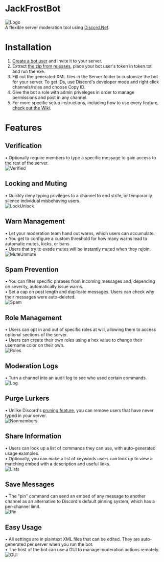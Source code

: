 # JackFrostBot
![Logo](https://i.imgur.com/ohjqKCo.png)  
A flexible server moderation tool using [Discord.Net](https://github.com/RogueException/Discord.Net).
# Installation
1. [Create a bot user](https://discordapp.com/developers/applications/) and invite it to your server.
2. Extract [the zip from releases](https://github.com/Amicitia/JackFrost-Bot/releases), place your bot user's token in token.txt and run the exe.
3. Fill out the generated XML files in the Server folder to customize the bot for your server. To get IDs, use Discord's developer mode and right click channels/roles and choose Copy ID.
4. Give the bot a role with admin priveleges in order to manage permissions and post in any channel.
5. For more specific setup instructions, including how to use every feature, [check out the Wiki](https://github.com/Amicitia/JackFrost-Bot/wiki).
# Features
## Verification
 • Optionally require members to type a specific message to gain access to the rest of the server.  
 ![Verified](https://i.imgur.com/bmOZDJg.gif)
## Locking and Muting
 • Quickly deny typing privileges to a channel to end strife, or temporarily silence individual misbehaving users.   
![LockUnlock](https://i.imgur.com/OBAMfLc.gif)
## Warn Management
 • Let your moderation team hand out warns, which users can accumulate.  
 • You get to configure a custom threshold for how many warns lead to automatic mutes, kicks, or bans.  
 • Users that try to evade mutes will be instantly muted when they rejoin.  
![MuteUnmute](https://i.imgur.com/WclQQid.gif)
## Spam Prevention
 • You can filter specific phrases from incoming messages and, depending on severity, automatically issue warns.  
 • Set a cap on post length and duplicate messages. Users can check why their messages were auto-deleted.  
![Spam](https://i.imgur.com/rwJMnhP.gif)
## Role Management
 • Users can opt in and out of specific roles at will, allowing them to access optional sections of the server.  
 • Users can create their own roles using a hex value to change their username color on their own.  
![Roles](https://i.imgur.com/HjFoYas.gif)
## Moderation Logs
 • Turn a channel into an audit log to see who used certain commands.
 ![Log](https://i.imgur.com/oIvIdw1.png)
## Purge Lurkers
 • Unlike Discord's [pruning feature](https://support.discordapp.com/hc/en-us/articles/213507137-What-is-Pruning-How-do-I-use-it-), you can remove users that have never typed in your server.  
 ![Nonmembers](https://i.imgur.com/m3jTIl4.gif)
## Share Information
 • Users can look up a list of commands they can use, with auto-generated usage examples.  
 • Optionally, you can make a list of keywords users can look up to view a matching embed with a description and useful links.  
 ![Lists](https://i.imgur.com/1VtBD4Z.gif)
## Save Messages
 • The "pin" command can send an embed of any message to another channel as an alternative to Discord's default pinning system, which has a per-channel limit.  
 ![Pin](https://i.imgur.com/D9QSsy7.gif)
## Easy Usage
 • All settings are in plaintext XML files that can be edited. They are auto-generated per server when you run the bot.  
 • The host of the bot can use a GUI to manage moderation actions remotely.  
 ![GUI](https://i.imgur.com/PpJqwCb.png)
